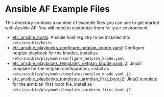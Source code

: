 # Ansible AF Example Files

This directory contains a number of example files you can use to get started with Ansible AF. You will need to customize them for your environment.

* [etc_ansible_hosts](etc_ansible_hosts): Ansible host registry to be installed into `/etc/ansible/hosts`
* [etc_ansible_playbooks_configure_netplan_knode.yaml](etc_ansible_playbooks_configure_netplan_knode.yaml): Configure netplan playbook for the knodes, install as `/etc/ansible/playbooks/configure_netplan_knode.yaml`
* [etc_ansible_playbooks_templates_netplan_knode.yaml.j2](etc_ansible_playbooks_templates_netplan_knode.yaml.j2): Jinja2 template for the netplan configuration, install as `/etc/ansible/playbooks/templates/netplan_knode.yaml.j2`
* [etc_ansible_playbooks_templates_armbian_first_boot.j2](etc_ansible_playbooks_templates_armbian_first_boot.j2): Jinja2 template for the armbian_first_boot file, install as `/etc/ansible/playbooks/templates/armbian_first_boot.j2`
